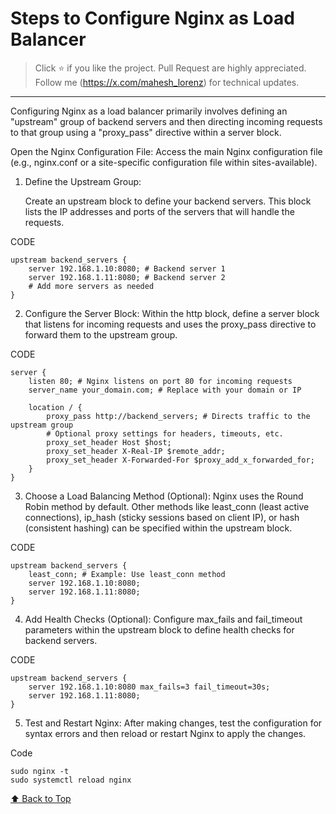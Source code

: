 # Steps to Configure Nginx as Load Balancer

> Click ⭐ if you like the project. Pull Request are highly appreciated. Follow me (https://x.com/mahesh_lorenz) for technical updates.


---
Configuring Nginx as a load balancer primarily involves defining an "upstream" group of backend servers and then directing incoming requests to that group using a "proxy_pass" directive within a server block.



Open the Nginx Configuration File:
Access the main Nginx configuration file 
(e.g., nginx.conf or a site-specific configuration file within sites-available).
    
1. Define the Upstream Group:
    
    Create an upstream block to define your backend servers. This block lists the IP addresses and ports of the servers that will handle the requests.

CODE

    upstream backend_servers {
        server 192.168.1.10:8080; # Backend server 1
        server 192.168.1.11:8080; # Backend server 2
        # Add more servers as needed
    }

2. Configure the Server Block: Within the http block, define a server block that listens for incoming requests and uses the proxy_pass directive to forward them to the upstream group.

CODE

    server {
        listen 80; # Nginx listens on port 80 for incoming requests
        server_name your_domain.com; # Replace with your domain or IP

        location / {
            proxy_pass http://backend_servers; # Directs traffic to the upstream group
            # Optional proxy settings for headers, timeouts, etc.
            proxy_set_header Host $host;
            proxy_set_header X-Real-IP $remote_addr;
            proxy_set_header X-Forwarded-For $proxy_add_x_forwarded_for;
        }
    }


3. Choose a Load Balancing Method (Optional): Nginx uses the Round Robin method by default. Other methods like least_conn (least active connections), ip_hash (sticky sessions based on client IP), or hash (consistent hashing) can be specified within the upstream block.

CODE

    upstream backend_servers {
        least_conn; # Example: Use least_conn method
        server 192.168.1.10:8080;
        server 192.168.1.11:8080;
    }

4. Add Health Checks (Optional): Configure max_fails and fail_timeout parameters within the upstream block to define health checks for backend servers.

CODE

    upstream backend_servers {
        server 192.168.1.10:8080 max_fails=3 fail_timeout=30s;
        server 192.168.1.11:8080;
    }


5. Test and Restart Nginx: After making changes, test the configuration for syntax errors and then reload or restart Nginx to apply the changes.

Code

    sudo nginx -t
    sudo systemctl reload nginx


[⬆ Back to Top](#steps-to-configure-nginx-as-load-balancer)